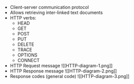 - Client-server communication protocol
- Allows retrieving inter-linked text documents
- HTTP verbs:
    - HEAD
    - GET
    - POST
    - PUT
    - DELETE
    - TRACE
    - OPTIONS
    - CONNECT
- HTTP Request message ![[HTTP-diagram-1.png]]
- HTTP Response message ![[HTTP-diagram-2.png]]
- Response codes (general code) ![[HTTP-diagram-3.png]]